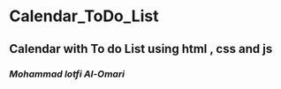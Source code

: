 # Calendar_ToDo_List
## Calendar with To do List using html , css and js
<h3><strong><em>Mohammad lotfi Al-Omari</em></strong> </h3>
